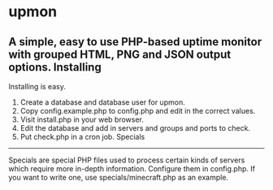 upmon
=====
A simple, easy to use PHP-based uptime monitor with grouped HTML, PNG and JSON output options.
Installing
-----
Installing is easy.

1. Create a database and database user for upmon.
2. Copy config.example.php to config.php and edit in the correct values.
3. Visit install.php in your web browser.
4. Edit the database and add in servers and groups and ports to check.
5. Put check.php in a cron job.
Specials
-----
Specials are special PHP files used to process certain kinds of servers which require more in-depth information. Configure them in config.php. If you want to write one, use specials/minecraft.php as an example.